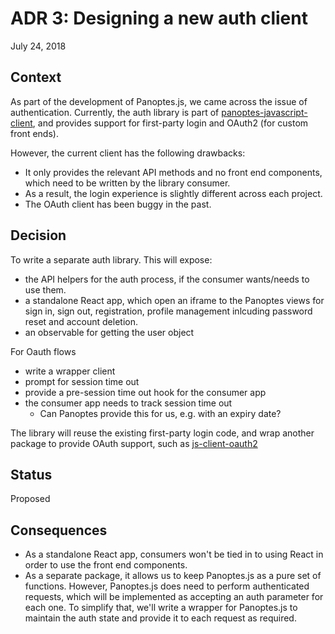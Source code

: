 # ADR 3: Designing a new auth client

July 24, 2018

## Context

As part of the development of Panoptes.js, we came across the issue of authentication. Currently, the auth library is part of [panoptes-javascript-client](https://github.com/zooniverse/panoptes-javascript-client), and provides support for first-party login and OAuth2 (for custom front ends).

However, the current client has the following drawbacks:

- It only provides the relevant API methods and no front end components, which need to be written by the library consumer.
- As a result, the login experience is slightly different across each project.
- The OAuth client has been buggy in the past.

## Decision

To write a separate auth library. This will expose:

- the API helpers for the auth process, if the consumer wants/needs to use them.
- a standalone React app, which open an iframe to the Panoptes views for sign in, sign out, registration, profile management inlcuding password reset and account deletion.
- an observable for getting the user object

For Oauth flows
- write a wrapper client 
- prompt for session time out
- provide a pre-session time out hook for the consumer app
- the consumer app needs to track session time out
  - Can Panoptes provide this for us, e.g. with an expiry date?

The library will reuse the existing first-party login code, and wrap another package to provide OAuth support, such as [js-client-oauth2](https://github.com/mulesoft/js-client-oauth2)


## Status

Proposed

## Consequences

- As a standalone React app, consumers won't be tied in to using React in order to use the front end components.
- As a separate package, it allows us to keep Panoptes.js as a pure set of functions. However, Panoptes.js does need to perform authenticated requests, which will be implemented as accepting an auth parameter for each one. To simplify that, we'll write a wrapper for Panoptes.js to maintain the auth state and provide it to each request as required.
